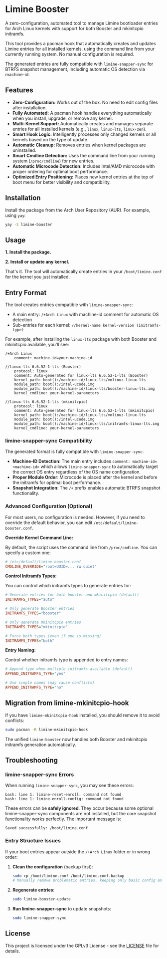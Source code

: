 # Limine Booster

A zero-configuration, automated tool to manage Limine bootloader entries for Arch Linux kernels with support for both Booster and mkinitcpio initramfs.

This tool provides a pacman hook that automatically creates and updates Limine entries for all installed kernels, using the command line from your currently running system. No manual configuration is required.

The generated entries are fully compatible with `limine-snapper-sync` for BTRFS snapshot management, including automatic OS detection via machine-id.

## Features

- **Zero-Configuration:** Works out of the box. No need to edit config files after installation.
- **Fully Automated:** A pacman hook handles everything automatically when you install, upgrade, or remove any kernel.
- **Multi-Kernel Support:** Automatically creates and manages separate entries for all installed kernels (e.g., `linux`, `linux-lts`, `linux-zen`).
- **Smart Hook Logic:** Intelligently processes only changed kernels or all kernels based on the type of update.
- **Automatic Cleanup:** Removes entries when kernel packages are uninstalled.
- **Smart Cmdline Detection:** Uses the command line from your running system (`/proc/cmdline`) for new entries.
- **Automatic Microcode Detection:** Includes Intel/AMD microcode with proper ordering for optimal boot performance.
- **Optimized Entry Positioning:** Places new kernel entries at the top of boot menu for better visibility and compatibility.

## Installation

Install the package from the Arch User Repository (AUR). For example, using `yay`:

```bash
yay -S limine-booster
```

## Usage

**1. Install the package.**

**2. Install or update any kernel.**

That's it. The tool will automatically create entries in your `/boot/limine.conf` for the kernel you just installed.

## Entry Format

The tool creates entries compatible with `limine-snapper-sync`:

- A main entry: `/+Arch Linux` with machine-id comment for automatic OS detection
- Sub-entries for each kernel: `//kernel-name kernel-version (initramfs-type)`

For example, after installing the `linux-lts` package with both Booster and mkinitcpio available, you'll see:

```
/+Arch Linux
    comment: machine-id=your-machine-id

//linux-lts 6.6.52-1-lts (Booster)
    protocol: linux
    comment: Auto-generated for linux-lts 6.6.52-1-lts (Booster)
    kernel_path: boot():/machine-id/linux-lts/vmlinuz-linux-lts
    module_path: boot():/intel-ucode.img
    module_path: boot():/machine-id/linux-lts/booster-linux-lts.img
    kernel_cmdline: your-kernel-parameters

//linux-lts 6.6.52-1-lts (mkinitcpio)
    protocol: linux
    comment: Auto-generated for linux-lts 6.6.52-1-lts (mkinitcpio)
    kernel_path: boot():/machine-id/linux-lts/vmlinuz-linux-lts
    module_path: boot():/intel-ucode.img
    module_path: boot():/machine-id/linux-lts/initramfs-linux-lts.img
    kernel_cmdline: your-kernel-parameters
```

### limine-snapper-sync Compatibility

The generated format is fully compatible with `limine-snapper-sync`:

- **Machine-ID Detection**: The main entry includes `comment: machine-id=<machine-id>` which allows `limine-snapper-sync` to automatically target the correct OS entry regardless of the OS name configuration.
- **Proper Module Order**: Microcode is placed after the kernel and before the initramfs for optimal boot performance.
- **Snapshot Integration**: The `/+` prefix enables automatic BTRFS snapshot functionality.

### Advanced Configuration (Optional)

For most users, no configuration is needed. However, if you need to override the default behavior, you can edit `/etc/default/limine-booster.conf`.

**Override Kernel Command Line:**

By default, the script uses the command line from `/proc/cmdline`. You can specify a custom one:

```ini
# /etc/default/limine-booster.conf
CMDLINE_OVERRIDE="root=UUID=... rw quiet"
```

**Control Initramfs Types:**

You can control which initramfs types to generate entries for:

```ini
# Generate entries for both booster and mkinitcpio (default)
INITRAMFS_TYPES="auto"

# Only generate Booster entries
INITRAMFS_TYPES="booster"

# Only generate mkinitcpio entries
INITRAMFS_TYPES="mkinitcpio"

# Force both types (even if one is missing)
INITRAMFS_TYPES="both"
```

**Entry Naming:**

Control whether initramfs type is appended to entry names:

```ini
# Append type when multiple initramfs available (default)
APPEND_INITRAMFS_TYPE="yes"

# Use simple names (may cause conflicts)
APPEND_INITRAMFS_TYPE="no"
```

## Migration from limine-mkinitcpio-hook

If you have `limine-mkinitcpio-hook` installed, you should remove it to avoid conflicts:

```bash
sudo pacman -R limine-mkinitcpio-hook
```

The unified `limine-booster` now handles both Booster and mkinitcpio initramfs generation automatically.

## Troubleshooting

### limine-snapper-sync Errors

When running `limine-snapper-sync`, you may see these errors:

```
bash: line 1: limine-reset-enroll: command not found
bash: line 1: limine-enroll-config: command not found
```

These errors can be **safely ignored**. They occur because some optional limine-snapper-sync components are not installed, but the core snapshot functionality works perfectly. The important message is:

```
Saved successfully: /boot/limine.conf
```

### Entry Structure Issues

If your boot entries appear outside the `/+Arch Linux` folder or in wrong order:

1. **Clean the configuration** (backup first):

   ```bash
   sudo cp /boot/limine.conf /boot/limine.conf.backup
   # Manually remove problematic entries, keeping only basic config and entries like /Windows
   ```

2. **Regenerate entries**:

   ```bash
   sudo limine-booster-update
   ```

3. **Run limine-snapper-sync** to update snapshots:
   ```bash
   sudo limine-snapper-sync
   ```

## License

This project is licensed under the GPLv3 License - see the [LICENSE](LICENSE) file for details.
